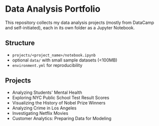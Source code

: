 # Data Analysis Portfolio

This repository collects my data analysis projects (mostly from DataCamp and self-initiated),
each in its own folder as a Jupyter Notebook.

## Structure
- `projects/<project_name>/notebook.ipynb`
- optional `data/` with small sample datasets (<100MB)
- `environment.yml` for reproducibility

## Projects
- Analyzing Students' Mental Health
- Exploring NYC Public School Test Result Scores
- Visualizing the History of Nobel Prize Winners
- Analyzing Crime in Los Angeles
- Investigating Netflix Movies
- Customer Analytics: Preparing Data for Modeling

